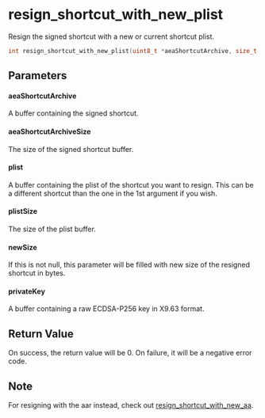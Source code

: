 # resign_shortcut_with_new_plist
Resign the signed shortcut with a new or current shortcut plist.

```c
int resign_shortcut_with_new_plist(uint8_t *aeaShortcutArchive, size_t aeaShortcutArchiveSize, void *plist, size_t plistSize, size_t *newSize, void *privateKey);
```

## Parameters

#### aeaShortcutArchive

A buffer containing the signed shortcut.

#### aeaShortcutArchiveSize

The size of the signed shortcut buffer.

#### plist

A buffer containing the plist of the shortcut you want to resign. This can be a different shortcut than the one in the 1st argument if you wish.

#### plistSize

The size of the plist buffer.

#### newSize

If this is not null, this parameter will be filled with new size of the resigned shortcut in bytes.

#### privateKey

A buffer containing a raw ECDSA-P256 key in X9.63 format.

## Return Value

On success, the return value will be 0. On failure, it will be a negative error code.

## Note

For resigning with the aar instead, check out [resign_shortcut_with_new_aa](resign_shortcut_with_new_aa.md).

